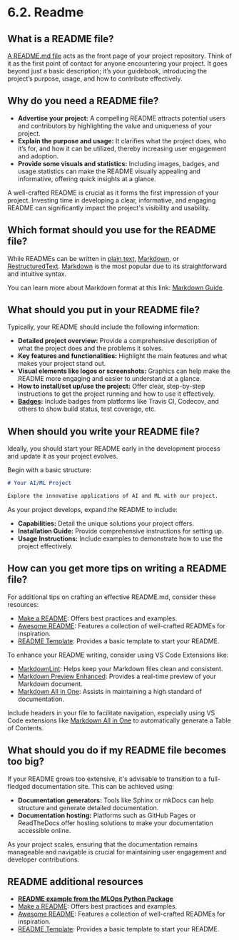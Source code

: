 # 6.2. Readme

## What is a README file?

[A README.md file](https://en.wikipedia.org/wiki/README) acts as the front page of your project repository. Think of it as the first point of contact for anyone encountering your project. It goes beyond just a basic description; it’s your guidebook, introducing the project’s purpose, usage, and how to contribute effectively.

## Why do you need a README file?

- **Advertise your project:** A compelling README attracts potential users and contributors by highlighting the value and uniqueness of your project.
- **Explain the purpose and usage:** It clarifies what the project does, who it’s for, and how it can be utilized, thereby increasing user engagement and adoption.
- **Provide some visuals and statistics:** Including images, badges, and usage statistics can make the README visually appealing and informative, offering quick insights at a glance.

A well-crafted README is crucial as it forms the first impression of your project. Investing time in developing a clear, informative, and engaging README can significantly impact the project's visibility and usability.

## Which format should you use for the README file?

While READMEs can be written in [plain text](https://en.wikipedia.org/wiki/Plain_text), [Markdown](https://www.markdownguide.org/), or [RestructuredText](https://www.sphinx-doc.org/en/master/usage/restructuredtext/index.html). [Markdown](https://www.markdownguide.org/) is the most popular due to its straightforward and intuitive syntax.

You can learn more about Markdown format at this link: [Markdown Guide](https://www.markdownguide.org/).

## What should you put in your README file?

Typically, your README should include the following information:

- **Detailed project overview:** Provide a comprehensive description of what the project does and the problems it solves.
- **Key features and functionalities:** Highlight the main features and what makes your project stand out.
- **Visual elements like logos or screenshots:** Graphics can help make the README more engaging and easier to understand at a glance.
- **How to install/set up/use the project:** Offer clear, step-by-step instructions to get the project running and how to use it effectively.
- **[Badges](https://github.com/badges/shields):** Include badges from platforms like Travis CI, Codecov, and others to show build status, test coverage, etc.

## When should you write your README file?

Ideally, you should start your README early in the development process and update it as your project evolves.

Begin with a basic structure:

```markdown
# Your AI/ML Project

Explore the innovative applications of AI and ML with our project.
```

As your project develops, expand the README to include:

- **Capabilities:** Detail the unique solutions your project offers.
- **Installation Guide:** Provide comprehensive instructions for setting up.
- **Usage Instructions:** Include examples to demonstrate how to use the project effectively.

## How can you get more tips on writing a README file?

For additional tips on crafting an effective README.md, consider these resources:

- [Make a README](https://www.makeareadme.com/): Offers best practices and examples.
- [Awesome README](https://github.com/matiassingers/awesome-readme): Features a collection of well-crafted READMEs for inspiration.
- [README Template](https://gist.github.com/PurpleBooth/109311bb0361f32d87a2): Provides a basic template to start your README.

To enhance your README writing, consider using VS Code Extensions like:

- [MarkdownLint](https://marketplace.visualstudio.com/items?itemName=DavidAnson.vscode-markdownlint): Helps keep your Markdown files clean and consistent.
- [Markdown Preview Enhanced](https://marketplace.visualstudio.com/items?itemName=shd101wyy.markdown-preview-enhanced): Provides a real-time preview of your Markdown document.
- [Markdown All in One](https://marketplace.visualstudio.com/items?itemName=yzhang.markdown-all-in-one): Assists in maintaining a high standard of documentation.

Include headers in your file to facilitate navigation, especially using VS Code extensions like [Markdown All in One](https://marketplace.visualstudio.com/items?itemName=yzhang.markdown-all-in-one) to automatically generate a Table of Contents.

## What should you do if my README file becomes too big?

If your README grows too extensive, it's advisable to transition to a full-fledged documentation site. This can be achieved using:

- **Documentation generators:** Tools like Sphinx or mkDocs can help structure and generate detailed documentation.
- **Documentation hosting:** Platforms such as GitHub Pages or ReadTheDocs offer hosting solutions to make your documentation accessible online.

As your project scales, ensuring that the documentation remains manageable and navigable is crucial for maintaining user engagement and developer contributions.

## README additional resources

- **[README example from the MLOps Python Package](https://github.com/fmind/mlops-python-package/blob/main/README.md)**
- [Make a README](https://www.makeareadme.com/): Offers best practices and examples.
- [Awesome README](https://github.com/matiassingers/awesome-readme): Features a collection of well-crafted READMEs for inspiration.
- [README Template](https://gist.github.com/PurpleBooth/109311bb0361f32d87a2): Provides a basic template to start your README.
